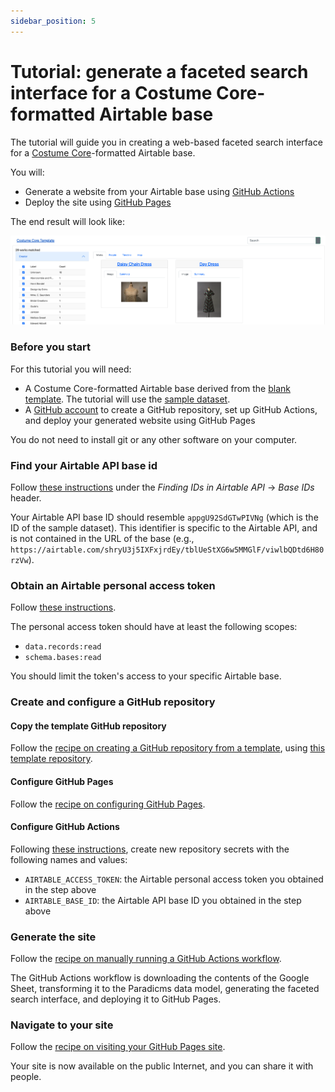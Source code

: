 ```yaml
---
sidebar_position: 5
---
```


# Tutorial: generate a faceted search interface for a Costume Core-formatted Airtable base

The tutorial will guide you in creating a web-based faceted search interface for a [Costume Core](http://www.ardenkirkland.com/costumecore/)-formatted Airtable base.

You will:
* Generate a website from your Airtable base using [GitHub Actions](https://github.com/features/actions)
* Deploy the site using [GitHub Pages](https://pages.github.com/)

The end result will look like:

![Screenshot of result](result.png)


### Before you start

For this tutorial you will need:

* A Costume Core-formatted Airtable base derived from the [blank template](https://airtable.com/shrqDSOg29079rbxb). The tutorial will use the [sample dataset](https://airtable.com/shryU3j5IXFxjrdEy).
* A [GitHub account](https://github.com/join) to create a GitHub repository, set up GitHub Actions, and deploy your generated website using GitHub Pages

You do not need to install git or any other software on your computer.


### Find your Airtable API base id

Follow [these instructions](https://support.airtable.com/docs/finding-airtable-ids#finding-ids-in-airtable-api) under the _Finding IDs in Airtable API_ -> _Base IDs_ header.

Your Airtable API base ID should resemble `appgU92SdGTwPIVNg` (which is the ID of the sample dataset). This identifier is specific to the Airtable API, and is not contained in the URL of the base (e.g., `https://airtable.com/shryU3j5IXFxjrdEy/tblUeStXG6w5MMGlF/viwlbQDtd6H80rzVw`).


### Obtain an Airtable personal access token

Follow [these instructions](https://support.airtable.com/docs/creating-and-using-api-keys-and-access-tokens#personal-access-tokens-basic-actions).

The personal access token should have at least the following scopes:

* `data.records:read`
* `schema.bases:read`

You should limit the token's access to your specific Airtable base.


### Create and configure a GitHub repository

#### Copy the template GitHub repository

Follow the [recipe on creating a GitHub repository from a template](/docs/recipes/create-github-repository), using [this template repository](https://github.com/dressdiscover/costume-core-template).

#### Configure GitHub Pages

Follow the [recipe on configuring GitHub Pages](/docs/recipes/configure-github-pages).

#### Configure GitHub Actions

Following [these instructions](https://docs.github.com/en/actions/security-guides/encrypted-secrets#creating-encrypted-secrets-for-a-repository), create new repository secrets with the following names and values:

* `AIRTABLE_ACCESS_TOKEN`: the Airtable personal access token you obtained in the step above
* `AIRTABLE_BASE_ID`: the Airtable API base ID you obtained in the step above


### Generate the site

Follow the [recipe on manually running a GitHub Actions workflow](/docs/recipes/run-github-ssg-workflow).

The GitHub Actions workflow is downloading the contents of the Google Sheet, transforming it to the Paradicms data model, generating the faceted search interface, and deploying it to GitHub Pages.

### Navigate to your site

Follow the [recipe on visiting your GitHub Pages site](/docs/recipes/visit-github-pages).

Your site is now available on the public Internet, and you can share it with people.

